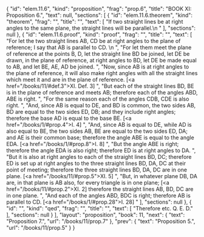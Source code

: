{
  "id": "elem.11.6",
  "kind": "proposition",
  "frag": "prop.6",
  "title": "BOOK XI: Proposition 6.",
  "text": null,
  "sections": [
    {
      "id": "elem.11.6.theorem",
      "kind": "theorem",
      "frag": "",
      "title": "",
      "text": [
        "If two straight lines be at right angles to the same plane, the straight lines will be parallel.\n      "
      ],
      "sections": null
    },
    {
      "id": "elem.11.6.proof",
      "kind": "proof",
      "frag": "",
      "title": "",
      "text": [
        "For let the two straight lines AB, CD be at right angles to the plane of reference; I say that AB is parallel to CD. \n      ",
        "For let them meet the plane of reference at the points B, D, let the straight line BD be joined, let DE be drawn, in the plane of reference, at right angles to BD, let DE be made equal to AB, and let BE, AE, AD be joined. ",
        "Now, since AB is at right angles to the plane of reference, it will also make right angles with all the straight lines which meet it and are in the plane of reference. [<a href=\"/books/11/#def.3\">XI. Def. 3</a>] ",
        "But each of the straight lines BD, BE is in the plane of reference and meets AB; therefore each of the angles ABD, ABE is right. ",
        "For the same reason each of the angles CDB, CDE is also right. ",
        "And, since AB is equal to DE, and BD is common, the two sides AB, BD are equal to the two sides ED, DB; and they include right angles; therefore the base AD is equal to the base BE. [<a href=\"/books/1/#prop.4\">I. 4</a>] ",
        "And, since AB is equal to DE, while AD is also equal to BE, the two sides AB, BE are equal to the two sides ED, DA; and AE is their common base; therefore the angle ABE is equal to the angle EDA. [<a href=\"/books/1/#prop.8\">I. 8</a>] ",
        "But the angle ABE is right; therefore the angle EDA is also right; therefore ED is at right angles to DA. ",
        "But it is also at right angles to each of the straight lines BD, DC; therefore ED is set up at right angles to the three straight lines BD, DA, DC at their point of meeting; therefore the three straight lines BD, DA, DC are in one plane. [<a href=\"/books/11/#prop.5\">XI. 5</a>] ",
        "But, in whatever plane DB, DA are, in that plane is AB also, for every triangle is in one plane; [<a href=\"/books/11/#prop.2\">XI. 2</a>] therefore the straight lines AB, BD, DC are in one plane. ",
        "And each of the angles ABD, BDC is right; therefore AB is parallel to CD. [<a href=\"/books/1/#prop.28\">I. 28</a>] "
      ],
      "sections": null
    },
    {
      "id": "",
      "kind": "qed",
      "frag": "",
      "title": "",
      "text": [
        "Therefore etc. Q. E. D."
      ],
      "sections": null
    }
  ],
  "layout": "proposition",
  "book": 11,
  "next": {
    "text": "Proposition 7.",
    "url": "/books/11/prop.7"
  },
  "prev": {
    "text": "Proposition 5.",
    "url": "/books/11/prop.5"
  }
}
